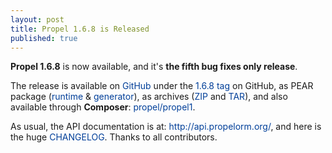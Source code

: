 ```yaml
---
layout: post
title: Propel 1.6.8 is Released
published: true
---
```

<p><strong>Propel 1.6.8</strong>&nbsp;is now available, and it's&nbsp;<strong>the fifth bug fixes only release</strong>.</p>
<p>The release is available on&nbsp;<a href="https://github.com/propelorm/Propel" style="margin: 0px; padding: 0px; color: #003f99; text-decoration: initial;">GitHub</a>&nbsp;under the&nbsp;<a href="https://github.com/propelorm/Propel/tree/1.6.8" style="margin: 0px; padding: 0px; color: #003f99; text-decoration: initial;">1.6.8 tag</a>&nbsp;on GitHub, as PEAR package (<a href="http://pear.propelorm.org/index.php?package=propel_runtime&amp;release=1.6.8&amp;downloads" style="margin: 0px; padding: 0px; color: #003f99; text-decoration: initial;">runtime</a>&nbsp;&amp;&nbsp;<a href="http://pear.propelorm.org/index.php?package=propel_generator&amp;release=1.6.8&amp;downloads" style="margin: 0px; padding: 0px; color: #003f99; text-decoration: initial;">generator</a>), as archives (<a href="https://github.com/propelorm/Propel/zipball/1.6.8" style="margin: 0px; padding: 0px; color: #003f99; text-decoration: initial;">ZIP</a>&nbsp;and&nbsp;<a href="https://github.com/propelorm/Propel/tarball/1.6.8" style="margin: 0px; padding: 0px; color: #003f99; text-decoration: initial;">TAR</a>), and also available through&nbsp;<strong>Composer</strong>:&nbsp;<a href="http://packagist.org/packages/propel/propel1" style="margin: 0px; padding: 0px; color: #003f99; text-decoration: initial;">propel/propel1</a>.</p>
<p>As usual, the&nbsp;API documentation is at:&nbsp;<a href="http://api.propelorm.org/" style="margin: 0px; padding: 0px; color: #003f99; text-decoration: initial;">http://api.propelorm.org/</a>, and here is the huge&nbsp;<a href="https://raw.github.com/propelorm/Propel/1.6.8/CHANGELOG" style="margin: 0px; padding: 0px; color: #003f99; text-decoration: initial;">CHANGELOG</a>. Thanks to all contributors.</p>
<p>&nbsp;</p>
